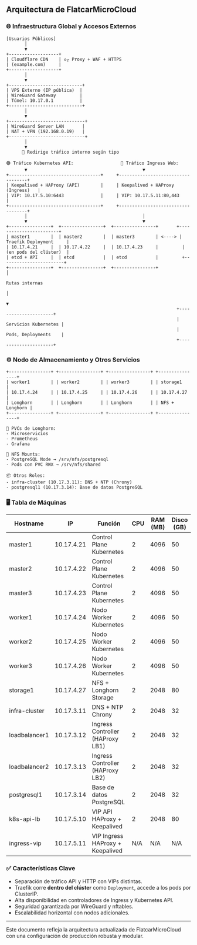 ## Arquitectura de FlatcarMicroCloud

### 🌐 Infraestructura Global y Accesos Externos

```
[Usuarios Públicos]
       │
       ▼
+-------------------+
| Cloudflare CDN    | ◇┌ Proxy + WAF + HTTPS
| (example.com)     |
+-------------------+
       │
       ▼
+----------------------------+
| VPS Externo (IP pública)  |
| WireGuard Gateway         |
| Túnel: 10.17.0.1          |
+----------------------------+
       │
       ▼
+-----------------------------+
| WireGuard Server LAN       |
| NAT + VPN (192.168.0.19)   |
+-----------------------------+
       │
       ▼
      🔐 Redirige tráfico interno según tipo

🟢 Tráfico Kubernetes API:                  🔹 Tráfico Ingress Web:
       ▼                                            ▼
+-----------------------------------+     +-----------------------------------+
| Keepalived + HAProxy (API)        |     | Keepalived + HAProxy (Ingress)   |
| VIP: 10.17.5.10:6443              |     | VIP: 10.17.5.11:80,443           |
+-----------------------------------+     +-----------------------------------+
       │                                            │
       ▼                                            ▼
+----------------+  +----------------+  +----------------+       +------------------------+
| master1        |  | master2        |  | master3        | <----> | Traefik Deployment     |
| 10.17.4.21     |  | 10.17.4.22     |  | 10.17.4.23     |         | (en pods del clúster)  |
| etcd + API     |  | etcd           |  | etcd           |         +------------------------+
+----------------+  +----------------+  +----------------+                  │
                                                                       Rutas internas
                                                                            │
                                                                            ▼
                                                                 +----------------------+
                                                                 | Servicios Kubernetes |
                                                                 | Pods, Deployments    |
                                                                 +----------------------+
```

### ⚙️ Nodo de Almacenamiento y Otros Servicios

```
+----------------+ +----------------+ +----------------+ +----------------+
| worker1        | | worker2        | | worker3        | | storage1       |
| 10.17.4.24     | | 10.17.4.25     | | 10.17.4.26     | | 10.17.4.27     |
| Longhorn       | | Longhorn       | | Longhorn       | | NFS + Longhorn |
+----------------+ +----------------+ +----------------+ +----------------+

🔗 PVCs de Longhorn:
- Microservicios
- Prometheus
- Grafana

🔗 NFS Mounts:
- PostgreSQL Node → /srv/nfs/postgresql
- Pods con PVC RWX → /srv/nfs/shared

📦 Otros Roles:
- infra-cluster (10.17.3.11): DNS + NTP (Chrony)
- postgresql1 (10.17.3.14): Base de datos PostgreSQL
```

### 🖥 Tabla de Máquinas

| Hostname      | IP         | Función                          | CPU | RAM (MB) | Disco (GB) |
| ------------- | ---------- | -------------------------------- | --- | -------- | ---------- |
| master1       | 10.17.4.21 | Control Plane Kubernetes         | 2   | 4096     | 50         |
| master2       | 10.17.4.22 | Control Plane Kubernetes         | 2   | 4096     | 50         |
| master3       | 10.17.4.23 | Control Plane Kubernetes         | 2   | 4096     | 50         |
| worker1       | 10.17.4.24 | Nodo Worker Kubernetes           | 2   | 4096     | 50         |
| worker2       | 10.17.4.25 | Nodo Worker Kubernetes           | 2   | 4096     | 50         |
| worker3       | 10.17.4.26 | Nodo Worker Kubernetes           | 2   | 4096     | 50         |
| storage1      | 10.17.4.27 | NFS + Longhorn Storage           | 2   | 2048     | 80         |
| infra-cluster | 10.17.3.11 | DNS + NTP Chrony                 | 2   | 2048     | 32         |
| loadbalancer1 | 10.17.3.12 | Ingress Controller (HAProxy LB1) | 2   | 2048     | 32         |
| loadbalancer2 | 10.17.3.13 | Ingress Controller (HAProxy LB2) | 2   | 2048     | 32         |
| postgresql1   | 10.17.3.14 | Base de datos PostgreSQL         | 2   | 2048     | 32         |
| k8s-api-lb    | 10.17.5.10 | VIP API HAProxy + Keepalived     | 2   | 2048     | 80         |
| ingress-vip   | 10.17.5.11 | VIP Ingress HAProxy + Keepalived | N/A | N/A      | N/A        |

### ✅ Características Clave

* Separación de tráfico API y HTTP con VIPs distintas.
* Traefik corre **dentro del clúster** como `Deployment`, accede a los pods por ClusterIP.
* Alta disponibilidad en controladores de Ingress y Kubernetes API.
* Seguridad garantizada por WireGuard y nftables.
* Escalabilidad horizontal con nodos adicionales.

---

Este documento refleja la arquitectura actualizada de FlatcarMicroCloud con una configuración de producción robusta y modular.